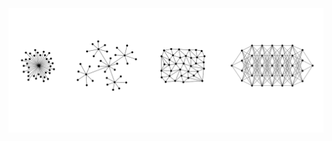 <div align="center">
  <a href="https://nanotheatre.github.io/">
    <img src="digital-intelligence.png">
  </a>
</div>


